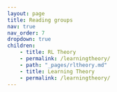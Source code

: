 ```yaml
---
layout: page
title: Reading groups
nav: true
nav_order: 7
dropdown: true
children:
    - title: RL Theory
    - permalink: /learningtheory/
    - path: "_pages/rltheory.md"
    - title: Learning Theory
    - permalink: /learningtheory/
---
```


  